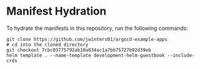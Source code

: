 # Manifest Hydration

To hydrate the manifests in this repository, run the following commands:

```shell
git clone https://github.com/jwinters01/argocd-example-apps
# cd into the cloned directory
git checkout 7cbc03775792ab10a834ac1a7bb75727b92d39eb
helm template . --name-template development-helm-guestbook --include-crds
```
